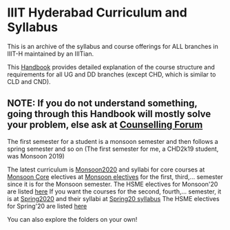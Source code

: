 # IIIT Hyderabad Curriculum and Syllabus

This is an archive of the syllabus and course offerings for ALL branches in IIIT-H maintained by an IIITian.

This [Handbook](/Curriculum%20Handbook/UG-Dual_Curricula-2018.pdf) provides detailed explanation of the course structure and requirements for all UG and DD branches (except CHD, which is similar to CLD and CND).
## NOTE: If you do not understand something, going through this Handbook will mostly solve your problem, else ask at [Counselling Forum](https://www.facebook.com/groups/iiithcounsellingforum/?ref=nf_target&fref=nf&__tn__=C-R)

The first semester for a student is a monsoon semester and then follows a spring semester and so on (The first semester for me, a CHD2k19 student, was Monsoon 2019)

The latest curriculum is [Monsoon2020](/M'20/ProgWiseCourseOfferings-M20-V1.pdf) and syllabi for core courses at [Monsoon Core](/M'20/UG-Core-Syllabus-M20-V2.pdf) electives at [Monsoon electives](/M'20/Elective-Syllabus-M20-V2.pdf) for the first, third,... semester since it is for the Monsoon semester. The HSME electives for Monsoon'20 are listed [here](/M'20/HSME-Courses-M20.pdf)
If you want the courses for the second, fourth,... semester, it is at [Spring2020](/S'20/Course%20Offerings-S20-V3.pdf) and their syllabi at [Spring20 syllabus](S'20/Syllabus%20for%20UG-Core%20and%20Elective%20courses-S20-V2.pdf) The HSME electives for Spring'20 are listed [here](/S'20/HSME_Courses-S2020.pdf)

You can also explore the folders on your own! 
